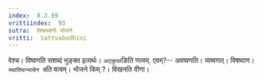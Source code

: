 ```yaml
---
index:  8.3.69
vrittiindex:  93
sutra:  वेश्चस्वनो भोजने
vritti:  tattvabodhini 
---
```


वेश्च। विष्वणति सशब्दं भुङ्क्त इत्यर्थः। `अट्कुप्वा`ङिति णत्वम्. एवम्?-- अवष्वणति। व्यष्वणत्। विषष्वाण। `स्थादिष्वभ्यासेन चे`ति षत्वम्। भोजने किम् ?। विखनति वीणा। 

